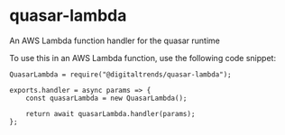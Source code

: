 # quasar-lambda
An AWS Lambda function handler for the quasar runtime

To use this in an AWS Lambda function, use the following code snippet:

```
QuasarLambda = require("@digitaltrends/quasar-lambda");

exports.handler = async params => {
	const quasarLambda = new QuasarLambda();

	return await quasarLambda.handler(params);
};
```
